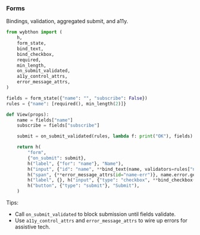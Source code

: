 ### Forms

Bindings, validation, aggregated submit, and a11y.

```python
from wybthon import (
    h,
    form_state,
    bind_text,
    bind_checkbox,
    required,
    min_length,
    on_submit_validated,
    a11y_control_attrs,
    error_message_attrs,
)

fields = form_state({"name": "", "subscribe": False})
rules = {"name": [required(), min_length(2)]}

def View(props):
    name = fields["name"]
    subscribe = fields["subscribe"]

    submit = on_submit_validated(rules, lambda f: print("OK"), fields)

    return h(
        "form",
        {"on_submit": submit},
        h("label", {"for": "name"}, "Name"),
        h("input", {"id": "name", **bind_text(name, validators=rules["name"]), **a11y_control_attrs(name, described_by_id="name-err")}),
        h("span", {**error_message_attrs(id="name-err")}, name.error.get() or ""),
        h("label", {}, h("input", {"type": "checkbox", **bind_checkbox(subscribe)}), " Subscribe"),
        h("button", {"type": "submit"}, "Submit"),
    )
```

Tips:
- Call `on_submit_validated` to block submission until fields validate.
- Use `a11y_control_attrs` and `error_message_attrs` to wire up errors for assistive tech.
